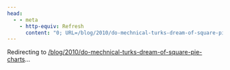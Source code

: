 ```yaml
---
head:
  - - meta
    - http-equiv: Refresh
      content: "0; URL=/blog/2010/do-mechnical-turks-dream-of-square-pie-charts"
---
```


Redirecting to <a href="/blog/2010/do-mechnical-turks-dream-of-square-pie-charts">/blog/2010/do-mechnical-turks-dream-of-square-pie-charts</a>…